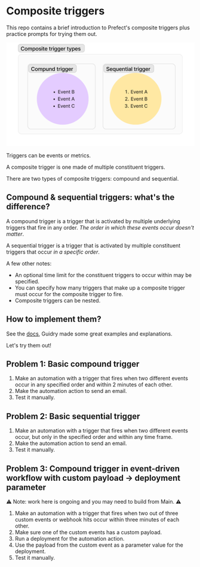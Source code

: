 # Composite triggers

This repo contains a brief introduction to Prefect's composite triggers plus practice prompts for trying them out.

![trigger diagram](./trigger.png)

Triggers can be events or metrics.

A composite trigger is one made of multiple constituent triggers.

There are two types of composite triggers: compound and sequential.

## Compound & sequential triggers: what's the difference?

A compound trigger is a trigger that is activated by multiple underlying triggers that fire in any order. 
*The order in which these events occur doesn't matter*.

A sequential trigger is a trigger that is activated by multiple constituent triggers that occur *in a specific order*. 

A few other notes:

- An optional time limit for the constituent triggers to occur within may be specified.
- You can specify how many triggers that make up a composite trigger must occur for the composite trigger to fire. 
- Composite triggers can be nested.

## How to implement them?

See the [docs](https://docs.prefect.io/latest/concepts/automations), Guidry made some great examples and explanations.

Let's try them out! 

## Problem 1: Basic compound trigger

1. Make an automation with a trigger that fires when two different events occur in any specified order and within 2 minutes of each other.
1. Make the automation action to send an email.
1. Test it manually.

## Problem 2: Basic sequential trigger

1. Make an automation with a trigger that fires when two different events occur, but only in the specified order and within any time frame.
1. Make the automation action to send an email.
1. Test it manually.

## Problem 3: Compound trigger in event-driven workflow with custom payload -> deployment parameter

⚠️ Note: work here is ongoing and you may need to build from Main. ⚠️ 

1. Make an automation with a trigger that fires when two out of three custom events or webhook hits occur within three minutes of each other.
1. Make sure one of the custom events has a custom payload.
1. Run a deployment for the automation action.
1. Use the payload from the custom event as a parameter value for the deployment.
1. Test it manually.
